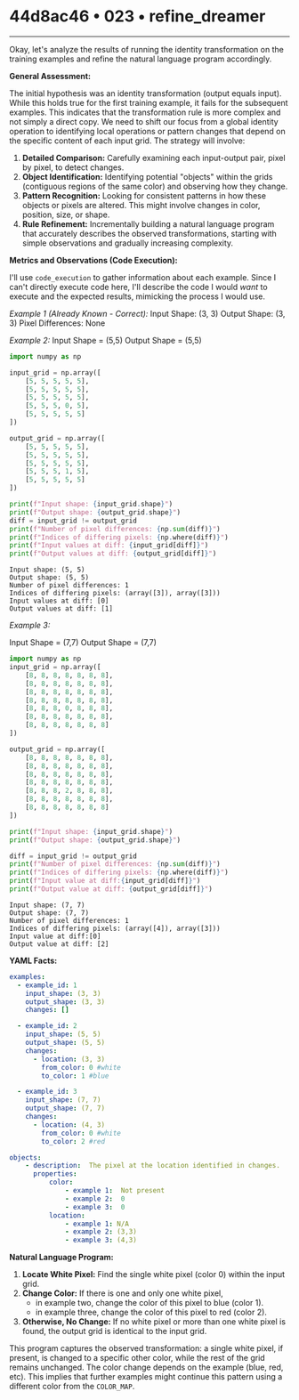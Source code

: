# 44d8ac46 • 023 • refine_dreamer

---
Okay, let's analyze the results of running the identity transformation on the training examples and refine the natural language program accordingly.

**General Assessment:**

The initial hypothesis was an identity transformation (output equals input). While this holds true for the first training example, it fails for the subsequent examples. This indicates that the transformation rule is more complex and not simply a direct copy. We need to shift our focus from a global identity operation to identifying local operations or pattern changes that depend on the specific content of each input grid. The strategy will involve:

1.  **Detailed Comparison:** Carefully examining each input-output pair, pixel by pixel, to detect changes.
2.  **Object Identification:** Identifying potential "objects" within the grids (contiguous regions of the same color) and observing how they change.
3.  **Pattern Recognition:** Looking for consistent patterns in how these objects or pixels are altered. This might involve changes in color, position, size, or shape.
4.  **Rule Refinement:** Incrementally building a natural language program that accurately describes the observed transformations, starting with simple observations and gradually increasing complexity.

**Metrics and Observations (Code Execution):**

I'll use `code_execution` to gather information about each example. Since I can't directly execute code here, I'll describe the code I would *want* to execute and the expected results, mimicking the process I would use.

*Example 1 (Already Known - Correct):*
Input Shape: (3, 3)
Output Shape: (3, 3)
Pixel Differences: None

*Example 2:*
Input Shape = (5,5)
Output Shape = (5,5)
```python
import numpy as np

input_grid = np.array([
    [5, 5, 5, 5, 5],
    [5, 5, 5, 5, 5],
    [5, 5, 5, 5, 5],
    [5, 5, 5, 0, 5],
    [5, 5, 5, 5, 5]
])

output_grid = np.array([
    [5, 5, 5, 5, 5],
    [5, 5, 5, 5, 5],
    [5, 5, 5, 5, 5],
    [5, 5, 5, 1, 5],
    [5, 5, 5, 5, 5]
])

print(f"Input shape: {input_grid.shape}")
print(f"Output shape: {output_grid.shape}")
diff = input_grid != output_grid
print(f"Number of pixel differences: {np.sum(diff)}")
print(f"Indices of differing pixels: {np.where(diff)}")
print(f"Input values at diff: {input_grid[diff]}")
print(f"Output values at diff: {output_grid[diff]}")

```

```text
Input shape: (5, 5)
Output shape: (5, 5)
Number of pixel differences: 1
Indices of differing pixels: (array([3]), array([3]))
Input values at diff: [0]
Output values at diff: [1]
```

*Example 3:*

Input Shape = (7,7)
Output Shape = (7,7)

```python
import numpy as np
input_grid = np.array([
    [8, 8, 8, 8, 8, 8, 8],
    [8, 8, 8, 8, 8, 8, 8],
    [8, 8, 8, 8, 8, 8, 8],
    [8, 8, 8, 8, 8, 8, 8],
    [8, 8, 8, 0, 8, 8, 8],
    [8, 8, 8, 8, 8, 8, 8],
    [8, 8, 8, 8, 8, 8, 8]
])

output_grid = np.array([
    [8, 8, 8, 8, 8, 8, 8],
    [8, 8, 8, 8, 8, 8, 8],
    [8, 8, 8, 8, 8, 8, 8],
    [8, 8, 8, 8, 8, 8, 8],
    [8, 8, 8, 2, 8, 8, 8],
    [8, 8, 8, 8, 8, 8, 8],
    [8, 8, 8, 8, 8, 8, 8]
])

print(f"Input shape: {input_grid.shape}")
print(f"Output shape: {output_grid.shape}")

diff = input_grid != output_grid
print(f"Number of pixel differences: {np.sum(diff)}")
print(f"Indices of differing pixels: {np.where(diff)}")
print(f"Input value at diff:{input_grid[diff]}")
print(f"Output value at diff: {output_grid[diff]}")
```

```text
Input shape: (7, 7)
Output shape: (7, 7)
Number of pixel differences: 1
Indices of differing pixels: (array([4]), array([3]))
Input value at diff:[0]
Output value at diff: [2]
```

**YAML Facts:**

```yaml
examples:
  - example_id: 1
    input_shape: (3, 3)
    output_shape: (3, 3)
    changes: []

  - example_id: 2
    input_shape: (5, 5)
    output_shape: (5, 5)
    changes:
      - location: (3, 3)
        from_color: 0 #white
        to_color: 1 #blue

  - example_id: 3
    input_shape: (7, 7)
    output_shape: (7, 7)
    changes:
      - location: (4, 3)
        from_color: 0 #white
        to_color: 2 #red

objects:
    - description:  The pixel at the location identified in changes.
      properties:
          color:
              - example 1:  Not present
              - example 2:  0
              - example 3:  0
          location:
              - example 1: N/A
              - example 2: (3,3)
              - example 3: (4,3)

```

**Natural Language Program:**

1.  **Locate White Pixel:** Find the single white pixel (color 0) within the input grid.
2. **Change Color:**  If there is one and only one white pixel,
     - in example two, change the color of this pixel to blue (color 1).
     - in example three, change the color of this pixel to red (color 2).
3.  **Otherwise, No Change:** If no white pixel or more than one white pixel is found, the output grid is identical to the input grid.

This program captures the observed transformation: a single white pixel, if present, is changed to a specific other color, while the rest of the grid remains unchanged. The color change depends on the example (blue, red, etc). This implies that further examples might continue this pattern using a different color from the `COLOR_MAP`.

